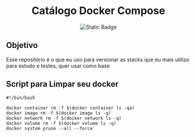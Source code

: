 <div align="center"> 

# Catálogo Docker Compose


![Static Badge](https://img.shields.io/badge/docker-gray?style=for-the-badge&logo=docker)


</div>


## Objetivo

Esse repositório é o que eu uso para versionar as stacks que eu mais utilizo para estudo e testes, quer usar como base



## Script para Limpar seu docker

```
#!/bin/bash

docker container rm -f $(docker container ls -qa)
docker image rm -f $(docker image ls -q)
docker network rm -f $(docker network ls -q)
docker volume rm -f $(docker volume ls -q)
docker system prune --all --force`

```

